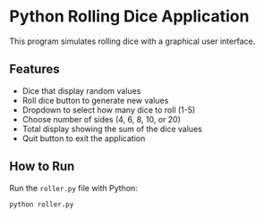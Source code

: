 # Python Rolling Dice Application

This program simulates rolling dice with a graphical user interface.

## Features
- Dice that display random values
- Roll dice button to generate new values
- Dropdown to select how many dice to roll (1-5)
- Choose number of sides (4, 6, 8, 10, or 20)
- Total display showing the sum of the dice values
- Quit button to exit the application

## How to Run
Run the `roller.py` file with Python:
```
python roller.py
```